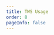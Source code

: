 ```yaml
---
title: TWS Usage
order: 8
pageInfo: false
---
```


<VidStack
  src="https://likeyou156156.online:9000/lky/lky/ex2150/ex2150tws.webm"
/>